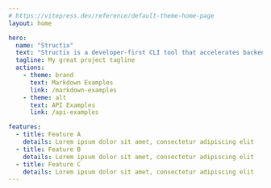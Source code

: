 ```yaml
---
# https://vitepress.dev/reference/default-theme-home-page
layout: home

hero:
  name: "Structix"
  text: "Structix is a developer-first CLI tool that accelerates backend project creation with modern architectures like Microservices, Monoliths, DDD, Hexagonal, and CQRS, while seamlessly integrating DevOps tools like Kubernetes, Terraform, and CI/CD pipelines."
  tagline: My great project tagline
  actions:
    - theme: brand
      text: Markdown Examples
      link: /markdown-examples
    - theme: alt
      text: API Examples
      link: /api-examples

features:
  - title: Feature A
    details: Lorem ipsum dolor sit amet, consectetur adipiscing elit
  - title: Feature B
    details: Lorem ipsum dolor sit amet, consectetur adipiscing elit
  - title: Feature C
    details: Lorem ipsum dolor sit amet, consectetur adipiscing elit
---
```


